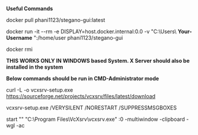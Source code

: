 **Useful Commands**

docker pull phani1123/stegano-gui:latest

docker run -it --rm -e DISPLAY=host.docker.internal:0.0 -v "C:\Users\ **Your-Username** ":/home/user phani1123/stegano-gui

docker rmi <image-id>


**THIS WORKS ONLY IN WINDOWS based System. X Server should also be installed in the system**

**Below commands should be run in CMD-Administrator mode**

curl -L -o vcxsrv-setup.exe https://sourceforge.net/projects/vcxsrv/files/latest/download

vcxsrv-setup.exe /VERYSILENT /NORESTART /SUPPRESSMSGBOXES

start "" "C:\Program Files\VcXsrv\vcxsrv.exe" :0 -multiwindow -clipboard -wgl -ac
